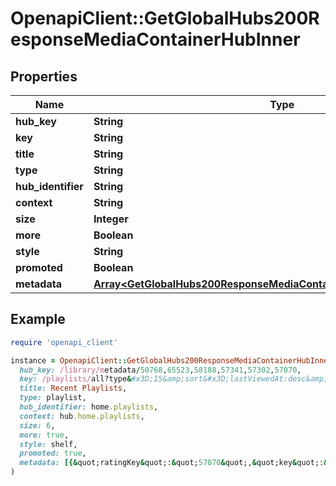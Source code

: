 # OpenapiClient::GetGlobalHubs200ResponseMediaContainerHubInner

## Properties

| Name | Type | Description | Notes |
| ---- | ---- | ----------- | ----- |
| **hub_key** | **String** |  | [optional] |
| **key** | **String** |  | [optional] |
| **title** | **String** |  | [optional] |
| **type** | **String** |  | [optional] |
| **hub_identifier** | **String** |  | [optional] |
| **context** | **String** |  | [optional] |
| **size** | **Integer** |  | [optional] |
| **more** | **Boolean** |  | [optional] |
| **style** | **String** |  | [optional] |
| **promoted** | **Boolean** |  | [optional] |
| **metadata** | [**Array&lt;GetGlobalHubs200ResponseMediaContainerHubInnerMetadataInner&gt;**](GetGlobalHubs200ResponseMediaContainerHubInnerMetadataInner.md) |  | [optional] |

## Example

```ruby
require 'openapi_client'

instance = OpenapiClient::GetGlobalHubs200ResponseMediaContainerHubInner.new(
  hub_key: /library/metadata/50768,65523,58188,57341,57302,57070,
  key: /playlists/all?type&#x3D;15&amp;sort&#x3D;lastViewedAt:desc&amp;playlistType&#x3D;video,audio,
  title: Recent Playlists,
  type: playlist,
  hub_identifier: home.playlists,
  context: hub.home.playlists,
  size: 6,
  more: true,
  style: shelf,
  promoted: true,
  metadata: [{&quot;ratingKey&quot;:&quot;57070&quot;,&quot;key&quot;:&quot;/playlists/57070/items&quot;,&quot;guid&quot;:&quot;com.plexapp.agents.none://9fee6c5b-3143-4923-813e-57bd0190056c&quot;,&quot;type&quot;:&quot;playlist&quot;,&quot;title&quot;:&quot;November Movie Day&quot;,&quot;titleSort&quot;:&quot;Tracks&quot;,&quot;summary&quot;:&quot;&quot;,&quot;smart&quot;:false,&quot;playlistType&quot;:&quot;video&quot;,&quot;composite&quot;:&quot;/playlists/57070/composite/1668787730&quot;,&quot;icon&quot;:&quot;playlist://image.smart&quot;,&quot;viewCount&quot;:2,&quot;lastViewedAt&quot;:1668787732,&quot;duration&quot;:16873000,&quot;leafCount&quot;:3,&quot;addedAt&quot;:1668779618,&quot;updatedAt&quot;:1668787730}]
)
```

